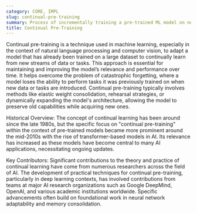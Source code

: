 ```yaml
---
category: CORE, IMPL
slug: continual-pre-training
summary: Process of incrementally training a pre-trained ML model on new data or tasks to update its knowledge without forgetting previously learned information.
title: Continual Pre-Training
---
```


Continual pre-training is a technique used in machine learning, especially in the context of natural language processing and computer vision, to adapt a model that has already been trained on a large dataset to continually learn from new streams of data or tasks. This approach is essential for maintaining and improving the model’s relevance and performance over time. It helps overcome the problem of catastrophic forgetting, where a model loses the ability to perform tasks it was previously trained on when new data or tasks are introduced. Continual pre-training typically involves methods like elastic weight consolidation, rehearsal strategies, or dynamically expanding the model's architecture, allowing the model to preserve old capabilities while acquiring new ones.

Historical Overview: The concept of continual learning has been around since the late 1980s, but the specific focus on "continual pre-training" within the context of pre-trained models became more prominent around the mid-2010s with the rise of transformer-based models in AI. Its relevance has increased as these models have become central to many AI applications, necessitating ongoing updates.

Key Contributors: Significant contributions to the theory and practice of continual learning have come from numerous researchers across the field of AI. The development of practical techniques for continual pre-training, particularly in deep learning contexts, has involved contributions from teams at major AI research organizations such as Google DeepMind, OpenAI, and various academic institutions worldwide. Specific advancements often build on foundational work in neural network adaptability and memory consolidation.